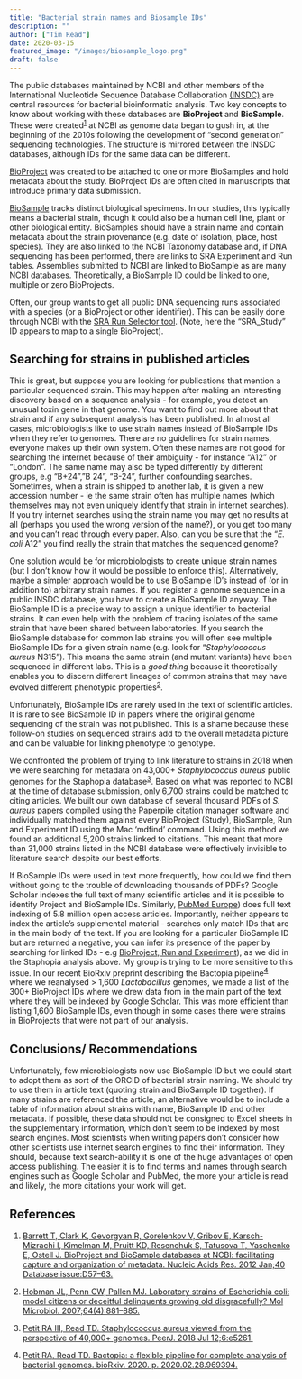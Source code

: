 ```yaml
---
title: "Bacterial strain names and Biosample IDs"
description: ""
author: ["Tim Read"]
date: 2020-03-15
featured_image: "/images/biosample_logo.png"
draft: false
---
```


The public databases maintained by NCBI and other members of the International Nucleotide Sequence Database Collaboration [(INSDC)](http://www.insdc.org/) are central resources for bacterial bioinformatic analysis.  Two key concepts to know about working with these databases are **BioProject** and **BioSample**.  These were created<sup><a href="http://dx.doi.org/10.1093/nar/gkr1163" target="_blank">1</a></sup> at NCBI as genome data began to gush in, at the beginning of the 2010s following the development of “second generation” sequencing technologies.  The structure is mirrored between the INSDC databases, although IDs for the same data can be different.

[BioProject](https://www.ncbi.nlm.nih.gov/books/NBK169438/) was created to be attached to one or more BioSamples and hold metadata about the study. BioProject IDs are often cited in manuscripts that introduce primary data submission.

[BioSample](https://www.ncbi.nlm.nih.gov/books/NBK169436/) tracks distinct biological specimens.  In our studies, this typically means a bacterial strain, though it could also be a human cell line, plant or other biological entity.  BioSamples should have a strain name and contain metadata about the strain provenance (e.g. date of isolation, place, host species).  They are also linked to the NCBI Taxonomy database and, if DNA sequencing has been performed, there are links to SRA Experiment and Run tables.  Assemblies submitted to NCBI are linked to BioSample as are many NCBI databases.  Theoretically, a BioSample ID could be linked to one, multiple or zero BioProjects.

Often, our group wants to get all public DNA sequencing runs associated with a species (or a BioProject or other identifier).  This can be easily done through NCBI with the [SRA Run Selector tool](https://www.ncbi.nlm.nih.gov/Traces/study/). (Note, here the “SRA_Study” ID appears to map to a single BioProject).


## Searching for strains in published articles

This is great, but suppose you are looking for publications that mention a particular sequenced strain.  This may happen after making an interesting discovery based on a sequence analysis - for example, you detect an unusual toxin gene in that genome.  You want to find out more about that strain and if any subsequent analysis has been published.  In almost all cases, microbiologists like to use strain names instead of BioSample IDs when they refer to genomes. There are no guidelines for strain names, everyone makes up their own system. Often these names are not good for searching the internet because of their ambiguity - for instance “A12” or “London”. The same name may also be typed differently by different groups, e.g “B+24”,”B 24”, “B-24”, further confounding searches.  Sometimes, when a strain is shipped to another lab, it is given a new accession number - ie the same strain often has multiple names (which themselves may not even uniquely identify that strain in internet searches).  If you try internet searches using the strain name you may get no results at all (perhaps you used the wrong version of the name?), or you get too many and you can’t read through every paper.  Also, can you be sure that the “_E. coli_ A12” you find really the strain that matches the sequenced genome?

One solution would be for microbiologists to create unique strain names (but I don’t know how it would be possible to enforce this). Alternatively, maybe a simpler approach would be to use BioSample ID’s instead of (or in addition to) arbitrary strain names. If you register a genome sequence in a public INSDC database, you have to create a BioSample ID anyway. The BioSample ID is a precise way to assign a unique identifier to bacterial strains.  It can even help with the problem of tracing isolates of the same strain that have been shared between laboratories. If you search the BioSample database for common lab strains you will often see multiple BioSample IDs for a given strain name (e.g. look for “_Staphylococcus aureus_ N315”).  This means the same strain (and mutant variants) have been sequenced in different labs.  This is a *good thing* because it theoretically enables you to discern different lineages of common strains that may have evolved different phenotypic properties<sup><a href="http://dx.doi.org/10.1111/j.1365-2958.2007.05710.x" target="_blank">2</a></sup>.  

Unfortunately, BioSample IDs are rarely used in the text of scientific articles. It is rare to see BioSample ID in papers where the original genome sequencing of the strain was not published.  This is a shame because these follow-on studies on sequenced strains add to the overall metadata picture and can be valuable for linking phenotype to genotype.

We confronted the problem of trying to link literature to strains in 2018 when we were searching for metadata on 43,000+ _Staphylococcus aureus_ public genomes for the Staphopia database<sup><a href="http://dx.doi.org/10.7717/peerj.5261" target="_blank">3</a></sup>.  Based on what was reported to NCBI at the time of database submission, only 6,700 strains could be matched to citing articles.  We built our own database of several thousand PDFs of _S. aureus_ papers compiled using the Paperpile citation manager software and individually matched them against every BioProject (Study), BioSample, Run and Experiment ID using the Mac ‘mdfind’ command.   Using this method we found an additional 5,200 strains linked to citations.  This meant that more than 31,000 strains listed in the NCBI database were effectively invisible to literature search despite our best efforts.

If BioSample IDs were used in text more frequently, how could we find them without going to the trouble of downloading thousands of PDFs?  Google Scholar indexes the full text of many scientific articles and it is possible to identify Project and BioSample IDs.  Similarly, [PubMed Europe](https://europepmc.org/)) does full text indexing of 5.8 million open access articles. Importantly, neither appears to index the article’s supplemental material - searches only match IDs that are in the main body of the text.  If you are looking for a particular BioSample ID but are returned a negative, you can infer its presence of the paper by searching for linked IDs - e.g [BioProject, Run and Experiment](https://www.ncbi.nlm.nih.gov/sra/docs/submitmeta/)), as we did in the Staphopia analysis above. My group is trying to be more sensitive to this issue. In our recent BioRxiv preprint describing the Bactopia pipeline<sup><a href="https://www.biorxiv.org/content/10.1101/2020.02.28.969394v1.abstract" target="_blank">4</a></sup> where we reanalysed > 1,600 _Lactobacillus_ genomes, we made a list of the 300+ BioProject IDs where we drew data from in the main part of the text where they will be indexed by Google Scholar. This was more efficient than listing 1,600 BioSample IDs, even though in some cases there were strains in BioProjects that were not part of our analysis.


## Conclusions/ Recommendations

Unfortunately, few microbiologists now use BioSample ID but we could start to adopt them as sort of the ORCID of bacterial strain naming.  We should try to use them in article text (quoting strain and BioSample ID together). If many strains are referenced the article, an alternative would be to include a table of information about strains with name, BioSample ID and other metadata. If possible, these data should not be consigned to Excel sheets in the supplementary information, which don't seem to be indexed by most search engines. Most scientists when writing papers don’t consider how other scientists use internet search engines to find their information.  They should, because text search-ability it is one of the huge advantages of open access publishing.  The easier it is to find terms and names through search engines such as Google Scholar and PubMed, the more your article is read and likely, the more citations your work will get.


## References

1. [Barrett T, Clark K, Gevorgyan R, Gorelenkov V, Gribov E, Karsch-Mizrachi I, Kimelman M, Pruitt KD, Resenchuk S, Tatusova T, Yaschenko E, Ostell J. BioProject and BioSample databases at NCBI: facilitating capture and organization of metadata. Nucleic Acids Res. 2012 Jan;40 Database issue:D57–63.](http://dx.doi.org/10.1093/nar/gkr1163)

2. [Hobman JL, Penn CW, Pallen MJ. Laboratory strains of Escherichia coli: model citizens or deceitful delinquents growing old disgracefully? Mol Microbiol. 2007;64(4):881–885.](http://dx.doi.org/10.1111/j.1365-2958.2007.05710.x) 

3. [Petit RA III, Read TD. Staphylococcus aureus viewed from the perspective of 40,000+ genomes. PeerJ. 2018 Jul 12;6:e5261.](http://dx.doi.org/10.7717/peerj.5261)

4. [Petit RA, Read TD. Bactopia: a flexible pipeline for complete analysis of bacterial genomes. bioRxiv. 2020. p. 2020.02.28.969394.](https://www.biorxiv.org/content/10.1101/2020.02.28.969394v1.abstract)
